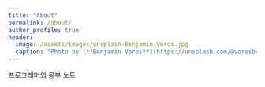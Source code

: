 ```yaml
---
title: "About"
permalink: /about/
author_profile: true
header:
  image: /assets/images/unsplash-Benjamin-Voros.jpg
  caption: "Photo by [**Benjamin Voros**](https://unsplash.com/@vorosbenisop) on [**Unsplash**](https://unsplash.com/)"
---
```

프로그래머의 공부 노트
